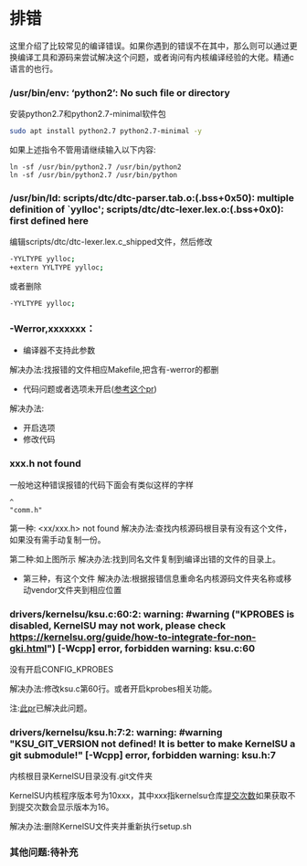 # 排错
这里介绍了比较常见的编译错误。如果你遇到的错误不在其中，那么则可以通过更换编译工具和源码来尝试解决这个问题，或者询问有内核编译经验的大佬。精通c语言的也行。

### /usr/bin/env: ‘python2’: No such file or directory
安装python2.7和python2.7-minimal软件包
```bash
sudo apt install python2.7 python2.7-minimal -y
```
如果上述指令不管用请继续输入以下内容:
```
ln -sf /usr/bin/python2.7 /usr/bin/python2
ln -sf /usr/bin/python2.7 /usr/bin/python
```
### /usr/bin/ld: scripts/dtc/dtc-parser.tab.o:(.bss+0x50): multiple definition of `yylloc'; scripts/dtc/dtc-lexer.lex.o:(.bss+0x0): first defined here
编辑scripts/dtc/dtc-lexer.lex.c_shipped文件，然后修改
```bash
-YYLTYPE yylloc;
+extern YYLTYPE yylloc;
```
或者删除
```bash
-YYLTYPE yylloc;
```

### -Werror,xxxxxxx：

- 编译器不支持此参数

解决办法:找报错的文件相应Makefile,把含有-werror的都删

- 代码问题或者选项未开启([参考这个pr](https://github.com/tiann/KernelSU/pull/549))

解决办法:

- 开启选项
- 修改代码


### xxx.h not found
一般地这种错误报错的代码下面会有类似这样的字样
```
^
"comm.h"
```
第一种: <xx/xxx.h> not found
解决办法:查找内核源码根目录有没有这个文件，如果没有需手动复制一份。

第二种:如上图所示
解决办法:找到同名文件复制到编译出错的文件的目录上。

- 第三种，有这个文件
解决办法:根据报错信息重命名内核源码文件夹名称或移动vendor文件夹到相应位置

### drivers/kernelsu/ksu.c:60:2: warning: #warning ("KPROBES is disabled, KernelSU may not work, please check https://kernelsu.org/guide/how-to-integrate-for-non-gki.html") [-Wcpp] error, forbidden warning: ksu.c:60

没有开启CONFIG_KPROBES

解决办法:修改ksu.c第60行。或者开启kprobes相关功能。

注:[此pr](https://github.com/tiann/KernelSU/pull/549)已解决此问题。


### drivers/kernelsu/ksu.h:7:2: warning: #warning "KSU_GIT_VERSION not defined! It is better to make KernelSU a git submodule!" [-Wcpp] error, forbidden warning: ksu.h:7

内核根目录KernelSU目录没有.git文件夹

KernelSU内核程序版本号为10xxx，其中xxx指kernelsu仓库[提交次数](https://github.com/tiann/KernelSU/commits)如果获取不到提交次数会显示版本为16。

解决办法:删除KernelSU文件夹并重新执行setup.sh
### 其他问题:待补充

